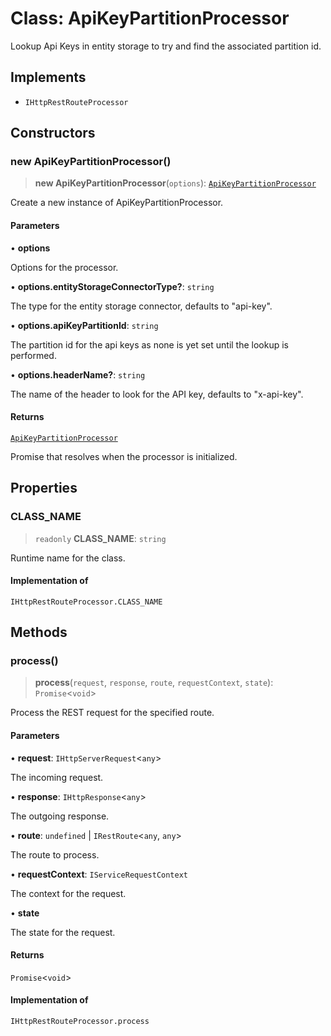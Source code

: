 # Class: ApiKeyPartitionProcessor

Lookup Api Keys in entity storage to try and find the associated partition id.

## Implements

- `IHttpRestRouteProcessor`

## Constructors

### new ApiKeyPartitionProcessor()

> **new ApiKeyPartitionProcessor**(`options`): [`ApiKeyPartitionProcessor`](ApiKeyPartitionProcessor.md)

Create a new instance of ApiKeyPartitionProcessor.

#### Parameters

• **options**

Options for the processor.

• **options.entityStorageConnectorType?**: `string`

The type for the entity storage connector, defaults to "api-key".

• **options.apiKeyPartitionId**: `string`

The partition id for the api keys as none is yet set until the lookup is performed.

• **options.headerName?**: `string`

The name of the header to look for the API key, defaults to "x-api-key".

#### Returns

[`ApiKeyPartitionProcessor`](ApiKeyPartitionProcessor.md)

Promise that resolves when the processor is initialized.

## Properties

### CLASS\_NAME

> `readonly` **CLASS\_NAME**: `string`

Runtime name for the class.

#### Implementation of

`IHttpRestRouteProcessor.CLASS_NAME`

## Methods

### process()

> **process**(`request`, `response`, `route`, `requestContext`, `state`): `Promise`\<`void`\>

Process the REST request for the specified route.

#### Parameters

• **request**: `IHttpServerRequest`\<`any`\>

The incoming request.

• **response**: `IHttpResponse`\<`any`\>

The outgoing response.

• **route**: `undefined` \| `IRestRoute`\<`any`, `any`\>

The route to process.

• **requestContext**: `IServiceRequestContext`

The context for the request.

• **state**

The state for the request.

#### Returns

`Promise`\<`void`\>

#### Implementation of

`IHttpRestRouteProcessor.process`
